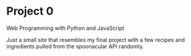 # Project 0

Web Programming with Python and JavaScript

Just a small site that resembles my final project with a few recipes and ingredients pulled from the spoonacular API randomly.
